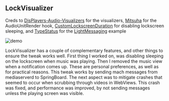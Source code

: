## LockVisualizer

Creds to [DisPlayers-Audio-Visualizers](https://github.com/agilie/DisPlayers-Audio-Visualizers) for the visualizers, [Mitsuha](https://github.com/c0ldra1n/Mitsuha) for the AudioUnitRender hook, [CustomLockscreenDuration](https://github.com/Nosskirneh/CustomLockscreenDuration) for disabling lockscreen sleeping, and [TypeStatus](https://github.com/hbang/TypeStatus) for the [LightMessaging](https://github.com/rpetrich/LightMessaging) example


![demo](https://raw.githubusercontent.com/ipadkid358/LockVisualizer/master/demo.jpeg)


LockVisualizer has a couple of complementary features, and other things to ensure the tweak works well. First thing I worked on, was disabling sleeping on the lockscreen when music was playing. Then I removed the music view when a notification comes up. These are personal preferences, as well as for practical reasons. This tweak works by sending mach messages from mediaserverd to SpringBoard. The next aspect was to mitigate crashes that seemed to occur when scrubbing through videos in WebViews. This crash was fixed, and performance was improved, by not sending messages unless the playing screen was visible.
